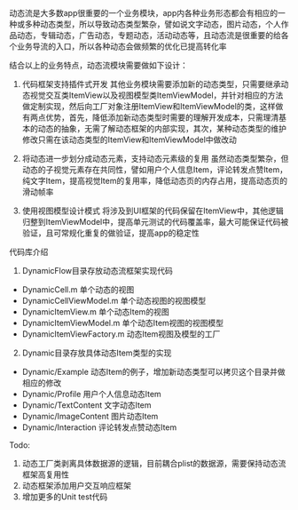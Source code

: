    动态流是大多数app很重要的一个业务模块，app内各种业务形态都会有相应的一种或多种动态类型，所以导致动态类型繁杂，譬如说文字动态，图片动态，个人作品动态，专辑动态，广告动态，专题动态，活动动态等，且动态流是很重要的给各个业务导流的入口，所以各种动态会做频繁的优化已提高转化率

结合以上的业务特点，动态流模块需要做如下设计：

1. 代码框架支持插件式开发
   其他业务模块需要添加新的动态类型，只需要继承动态视觉交互类ItemView以及视图模型类ItemViewModel，并针对相应的方法做定制实现，然后向工厂对象注册ItemView和ItemViewModel的类，这样做有两点优势，首先，降低添加新动态类型时需要的理解开发成本，只需理清基本的动态的抽象，无需了解动态框架的内部实现，其次，某种动态类型的维护修改只需在该动态类型的ItemView和ItemViewModel中做改动

2. 将动态进一步划分成动态元素，支持动态元素级的复用
   虽然动态类型繁杂，但动态的子视觉元素存在共同性，譬如用户个人信息Item，评论转发点赞Item，纯文字Item，提高视觉Item的复用率，降低动态页的内存占用，提高动态页的滑动帧率

3. 使用视图模型设计模式
   将涉及到UI框架的代码保留在ItemView中，其他逻辑归整到ItemViewModel中，提高单元测试的代码覆盖率，最大可能保证代码被验证，且可常规化重复的做验证，提高app的稳定性

代码库介绍

1. DynamicFlow目录存放动态流框架实现代码
- DynamicCell.m 单个动态的视图
- DynamicCellViewModel.m 单个动态视图的视图模型
- DynamicItemView.m 单个动态Item的视图
- DynamicItemViewModel.m 单个动态Item视图的视图模型
- DynamicItemViewFactory.m 动态Item视图及模型的工厂

2. Dynamic目录存放具体动态Item类型的实现
- Dynamic/Example 动态Item的例子，增加新动态类型可以拷贝这个目录并做相应的修改
- Dynamic/Profile 用户个人信息动态Item
- Dynamic/TextContent 文字动态Item
- Dynamic/ImageContent 图片动态Item
- Dynamic/Interaction 评论转发点赞动态Item

Todo:
1. 动态工厂类剥离具体数据源的逻辑，目前耦合plist的数据源，需要保持动态流框架高复用性
2. 动态框架添加用户交互响应框架
3. 增加更多的Unit test代码
